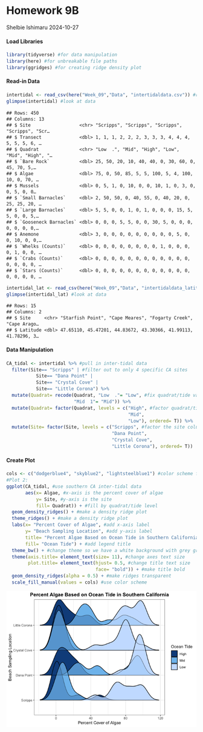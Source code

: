 Homework 9B
================
Shelbie Ishimaru
2024-10-27

#### Load Libraries

``` r
library(tidyverse) #for data manipulation
library(here) #for unbreakable file paths
library(ggridges) #for creating ridge density plot
```

#### Read-in Data

``` r
intertidal <- read_csv(here("Week_09","Data", "intertidaldata.csv")) #read in inter-tidal data
glimpse(intertidal) #look at data
```

    ## Rows: 450
    ## Columns: 13
    ## $ Site                  <chr> "Scripps", "Scripps", "Scripps", "Scripps", "Scr…
    ## $ Transect              <dbl> 1, 1, 1, 2, 2, 2, 3, 3, 3, 4, 4, 4, 5, 5, 5, 6, …
    ## $ Quadrat               <chr> "Low  .", "Mid", "High", "Low", "Mid", "High", "…
    ## $ `Bare Rock`           <dbl> 25, 50, 20, 10, 40, 40, 0, 30, 60, 0, 45, 70, 5,…
    ## $ Algae                 <dbl> 75, 0, 50, 85, 5, 5, 100, 5, 4, 100, 10, 0, 70, …
    ## $ Mussels               <dbl> 0, 5, 1, 0, 10, 0, 0, 10, 1, 0, 3, 0, 0, 5, 0, 0…
    ## $ `Small Barnacles`     <dbl> 2, 50, 50, 0, 40, 55, 0, 40, 20, 0, 25, 25, 20, …
    ## $ `Large Barnacles`     <dbl> 5, 5, 0, 0, 1, 0, 1, 0, 0, 0, 15, 5, 5, 0, 0, 5,…
    ## $ `Gooseneck Barnacles` <dbl> 0, 0, 0, 5, 5, 0, 0, 30, 5, 0, 0, 0, 0, 0, 0, 0,…
    ## $ Anemone               <dbl> 3, 0, 0, 0, 0, 0, 0, 0, 0, 0, 5, 0, 0, 10, 0, 0,…
    ## $ `Whelks (Counts)`     <dbl> 0, 0, 0, 0, 0, 0, 0, 0, 1, 0, 0, 0, 0, 1, 0, 0, …
    ## $ `Crabs (Counts)`      <dbl> 0, 0, 0, 0, 0, 0, 0, 0, 0, 0, 0, 0, 0, 0, 0, 0, …
    ## $ `Stars (Counts)`      <dbl> 0, 0, 0, 0, 0, 0, 0, 0, 0, 0, 0, 0, 0, 0, 0, 0, …

``` r
intertidal_lat <- read_csv(here("Week_09","Data", "intertidaldata_latitude.csv")) #read in inter-tidal latitude data, so we can correctly factor the Site column 
glimpse(intertidal_lat) #look at data
```

    ## Rows: 15
    ## Columns: 2
    ## $ Site     <chr> "Starfish Point", "Cape Meares", "Fogarty Creek", "Cape Arago…
    ## $ Latitude <dbl> 47.65110, 45.47201, 44.83672, 43.30366, 41.99113, 41.78296, 3…

#### Data Manipulation

``` r
CA_tidal <- intertidal %>% #pull in inter-tidal data
  filter(Site== "Scripps" | #filter out to only 4 specific CA sites
           Site== "Dana Point" |
           Site== "Crystal Cove" |
           Site== "Little Corona") %>%
  mutate(Quadrat= recode(Quadrat, "Low  ."= "Low", #fix quadrat/tide values to be uniform
                         "Mid  1"= "Mid")) %>%
  mutate(Quadrat= factor(Quadrat, levels = c("High", #factor quadrat/tide column from high to low tide (for plotting legend)
                                             "Mid", 
                                             "Low"), ordered= T)) %>%
  mutate(Site= factor(Site, levels = c("Scripps", #factor the site column from lowest to highest latitude for plotting
                                       "Dana Point", 
                                       "Crystal Cove", 
                                       "Little Corona"), ordered= T))
```

#### Create Plot

``` r
cols <- c("dodgerblue4", "skyblue2", "lightsteelblue1") #color scheme for plot
#Plot 2: 
ggplot(CA_tidal, #use southern CA inter-tidal data
       aes(x= Algae, #x-axis is the percent cover of algae
           y= Site, #y-axis is the site
           fill= Quadrat)) + #fill by quadrat/tide level
  geom_density_ridges() + #make a density ridge plot
  theme_ridges() + #make a density ridge plot
  labs(x= "Percent Cover of Algae", #add x-axis label
       y= "Beach Sampling Location", #add y-axis label
       title= "Percent Algae Based on Ocean Tide in Southern California", #add title
       fill= "Ocean Tide") + #add legend title
  theme_bw() + #change theme so we have a white background with grey grid lines and black outline
  theme(axis.title= element_text(size= 11), #change axes text size
        plot.title= element_text(hjust= 0.5, #change title text size
                                 face= "bold")) + #make title bold
  geom_density_ridges(alpha = 0.5) + #make ridges transparent
  scale_fill_manual(values = cols) #use color scheme
```

![](../Output/CA_intertidal-1.png)<!-- -->
